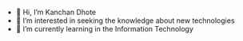 - 👋 Hi, I’m Kanchan Dhote
- 👀 I’m interested in seeking the knowledge about new technologies 
- 🌱 I’m currently learning in the Information Technology 


<!---
Kanchandhote015/Kanchandhote015 is a ✨ special ✨ repository because its `README.md` (this file) appears on your GitHub profile.
You can click the Preview link to take a look at your changes.
--->

